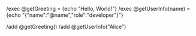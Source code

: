 /exec @getGreeting = {echo "Hello, World!"}
/exec @getUserInfo(name) = {echo "{\"name\":\"@name\",\"role\":\"developer\"}"}

/add @getGreeting()
/add @getUserInfo("Alice")